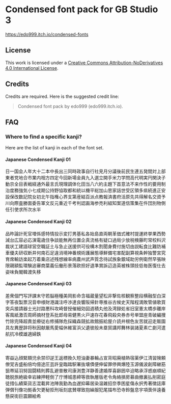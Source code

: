 # Condensed font pack for GB Studio 3

https://edo999.itch.io/condensed-fonts

## License

This work is licensed under a [Creative Commons Attribution-NoDerivatives 4.0 International License](http://creativecommons.org/licenses/by-nd/4.0/).

## Credits

Credits are required. Here is the suggested credit line:

> Condensed font pack by edo999 (edo999.itch.io).

## FAQ

### Where to find a specific kanji?

Here are the list of kanji in each of the font set.

#### Japanese Condensed Kanji 01

日一国会人年大十二本中長出三同時政事自行社見月分議後前民生連五発間対上部東者党地合市業内相方四定今回新場金員九入選立開手米力学問高代明実円関決子動京全目表戦経通外最言氏現理調体化田当八六約主題下首意法不来作性的要用制治度務強気小七成期公持野協取都和統以機平総加山思家話世受区領多県続進正安設保改数記院女初北午指権心界支第産結百派点教報済書府活原先共得解名交資予川向際査勝面委告軍文反元重近千考判認画海参売利組知案道信策集在件団別物側任引使求所次水半

#### Japanese Condensed Kanji 02

品昨論計死官増係感特情投示変打男基私各始島直両朝革価式確村提運終挙果西勢減台広容必応演電歳住争談能無再位置企真流格有疑口過局少放税検藤町常校料沢裁状工建語球営空職証土与急止送援供可役構木割聞身費付施切由説転食比難防補車優夫研収断井何南石足違消境神番規術護展態導鮮備宅害配副算視条幹独警宮究育席輸訪楽起万着乗店述残想線率病農州武声質念待試族象銀域助労例衛然早張映限親額監環験追審商葉義伝働形景落欧担好退準賞訴辺造英被株頭技低毎医復仕去姿味負閣韓渡失移

#### Japanese Condensed Kanji 03

差衆個門写評課末守若脳極種美岡影命含福蔵量望松非撃佐核観察整段横融型白深字答夜製票況音申様財港識注呼渉達良響阪帰針専推谷古候史天階程満敗管値歌買突兵接請器士光討路悪科攻崎督授催細効図週積丸他及湾録処省旧室憲太橋歩離岸客風紙激否周師摘材登系批郎母易健黒火戸速存花春飛殺央券赤号単盟座青破編捜竹除完降超責並療従右修捕隊危採織森競拡故館振給屋介読弁根色友苦就迎走販園具左異歴辞将秋因献厳馬愛幅休維富浜父遺彼般未塁貿講邦舞林装諸夏素亡劇河遣航抗冷模雄適婦鉄

#### Japanese Condensed Kanji 04

寄益込顔緊類児余禁印逆王返標換久短油妻暴輪占宣背昭廃植熱宿薬伊江清習険頼僚覚吉盛船倍均億途圧芸許皇臨踏駅署抜壊債便伸留罪停興爆陸玉源儀波創障継筋狙帯延羽努固闘精則葬乱避普散司康測豊洋静善逮婚厚喜齢囲卒迫略承浮惑崩順紀聴脱旅絶級幸岩練押軽倒了庁博城患締等救執層版老令角絡損房募曲撤裏払削密庭徒措仏績築貨志混載昇池陣我勤為血遅抑幕居染温雑招奈季困星傷永択秀著徴誌庫弾償刊像功拠香欠更秘拒刑坂刻底賛塚致抱繰服犯尾描布恐寺鈴盤息宇項喪伴遠養懸戻街巨震願絵希
